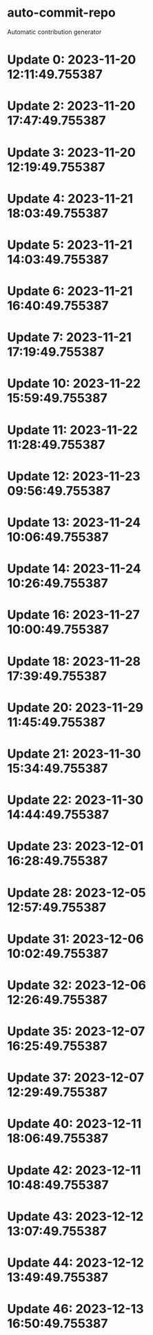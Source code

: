 # auto-commit-repo

Automatic contribution generator

# Update 0: 2023-11-20 12:11:49.755387

# Update 2: 2023-11-20 17:47:49.755387

# Update 3: 2023-11-20 12:19:49.755387

# Update 4: 2023-11-21 18:03:49.755387

# Update 5: 2023-11-21 14:03:49.755387

# Update 6: 2023-11-21 16:40:49.755387

# Update 7: 2023-11-21 17:19:49.755387

# Update 10: 2023-11-22 15:59:49.755387

# Update 11: 2023-11-22 11:28:49.755387

# Update 12: 2023-11-23 09:56:49.755387

# Update 13: 2023-11-24 10:06:49.755387

# Update 14: 2023-11-24 10:26:49.755387

# Update 16: 2023-11-27 10:00:49.755387

# Update 18: 2023-11-28 17:39:49.755387

# Update 20: 2023-11-29 11:45:49.755387

# Update 21: 2023-11-30 15:34:49.755387

# Update 22: 2023-11-30 14:44:49.755387

# Update 23: 2023-12-01 16:28:49.755387

# Update 28: 2023-12-05 12:57:49.755387

# Update 31: 2023-12-06 10:02:49.755387

# Update 32: 2023-12-06 12:26:49.755387

# Update 35: 2023-12-07 16:25:49.755387

# Update 37: 2023-12-07 12:29:49.755387

# Update 40: 2023-12-11 18:06:49.755387

# Update 42: 2023-12-11 10:48:49.755387

# Update 43: 2023-12-12 13:07:49.755387

# Update 44: 2023-12-12 13:49:49.755387

# Update 46: 2023-12-13 16:50:49.755387

